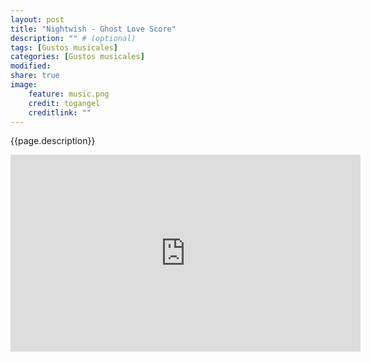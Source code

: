 ```yaml
---
layout: post
title: "Nightwish - Ghost Love Score"
description: "" # (optional)
tags: [Gustos musicales]
categories: [Gustos musicales]
modified:
share: true
image:
    feature: music.png
    credit: togangel
    creditlink: ""
---
```


<style>
  img
  {
    display: block;
    float: none;
    margin-left: auto;
    margin-right: auto;
  }
</style>
{{page.description}}
<!--more-->

<iframe width="560" height="315" src="https://www.youtube.com/embed/JYjIlHWBAVo?controls=0" frameborder="0" allow="accelerometer; autoplay; encrypted-media; gyroscope; picture-in-picture" allowfullscreen></iframe>